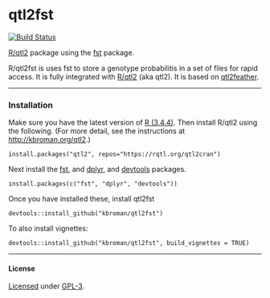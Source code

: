# qtl2fst

[![Build Status](https://travis-ci.org/byandell/qtl2fst.svg?branch=master)](https://travis-ci.org/kbroman/qtl2fst)

[R/qtl2](http://kbroman.org/qtl2) package using the [fst](https://fstpackage.github.io) package.

R/qtl2fst is uses fst to store a genotype probabilitis in a set of
files for rapid access. It is fully integrated with
[R/qtl2](http://kbroman.org/qtl2) (aka qtl2). It is based on
[qtl2feather](https://github.com/byandell/qtl2feather).

---

### Installation

Make sure you have the latest version of [R (3.4.4)](https://cran.r-project.org).
Then install R/qtl2 using the following. (For more
detail, see the instructions at <http://kbroman.org/qtl2>.)

    install.packages("qtl2", repos="https://rqtl.org/qtl2cran")

Next install the [fst](https://fstpackage.github.io), and
[dplyr](http://dplyr.tidyverse.org/), and
[devtools](https://github.com/r-lib/devtools) packages.

    install.packages(c("fst", "dplyr", "devtools"))

Once you have installed these, install qtl2fst

    devtools::install_github("kbroman/qtl2fst")

To also install vignettes:

    devtools::install_github("kbroman/qtl2fst", build_vignettes = TRUE)

---

#### License

[Licensed](License.md) under [GPL-3](https://www.r-project.org/Licenses/GPL-3).
